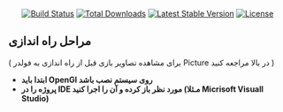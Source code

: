 
<p align="center">
<a href="https://github.com/laravel/framework/actions"><img src="https://github.com/laravel/framework/workflows/tests/badge.svg" alt="Build Status"></a>
<a href="https://packagist.org/packages/laravel/framework"><img src="https://img.shields.io/packagist/dt/laravel/framework" alt="Total Downloads"></a>
<a href="https://packagist.org/packages/laravel/framework"><img src="https://img.shields.io/packagist/v/laravel/framework" alt="Latest Stable Version"></a>
<a href="https://packagist.org/packages/laravel/framework"><img src="https://img.shields.io/packagist/l/laravel/framework" alt="License"></a>
</p>

## مراحل راه اندازی 
( برای مشاهده تصاویر بازی قبل از راه اندازی به فولدر Picture در بالا مراجعه کنید )


 * **ابتدا باید OpenGl روی سیستم نصب باشد**
 * **پروژه را در IDE مورد نظر باز کرده و آن را اجرا کنید (مـثلا Micrisoft Visuall Studio)**

